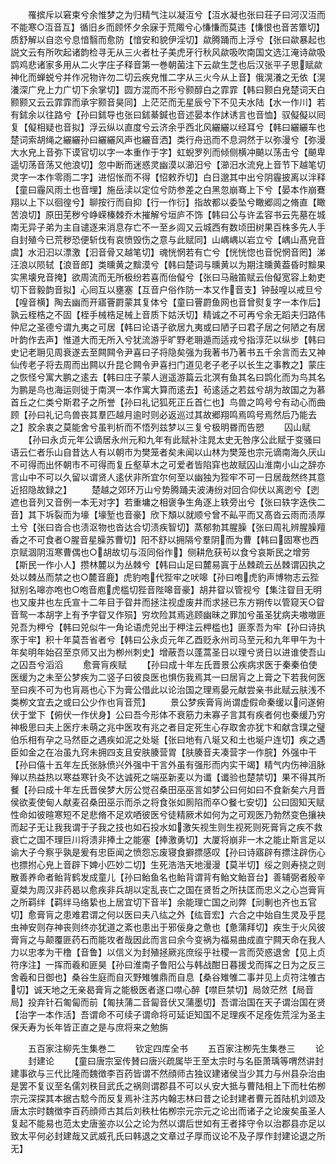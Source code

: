 <!-- { "loadSidebar": true } -->
　　罹摈斥以窘束兮余惟梦之为归精气注以凝沍兮【沍水凝也张曰荘子曰河汉沍而不能寒○沍音互】循旧乡而顾怀夕余寐于荒陬兮心慊慊而莫违【慊恨也音苦簟切】质舒解以自恣兮息愔翳而愈防【愔安和貌伊淫切】歘腾踊而上浮兮【张曰歘暴起也説文云有所吹起诸韵检寻无从三火者杜子美虎牙行秋风歘吸吹南国文选江淹诗歘吸鹍鸡悲诸家多用从二火字庄子释音第一巻朝菌注下云歘生芝也后汉张平子思赋歘神化而蝉蜕兮并作况物许勿二切云疾皃惟二字从三火今从上音】俄滉瀁之无依【滉瀁深广皃上力广切下余掌切】圆方混而不形兮颢醇白之霏霏【韩曰颢白皃楚词天白颢颢又云云霏霏而承宇颢音昊同】上茫茫而无星辰兮下不见夫水陆【水一作川】若有鉥余以往路兮【孙曰鉥导也张曰鉥綦鍼也音述晏本作訹诱言也音恤】驭儗儗以囘复【儗相疑也音拟】浮云纵以直度兮云济余乎西北风纚纚以经耳兮【韩曰纚纚车也楚词索胡绳之纚纚孙曰纚纚风声也纚音洒】类行舟迅而不息洞然于以弥漫兮【弥漫大水皃上音弥下谟官切以字一本重作于字】虹蜺罗列而倾侧横冲飇以荡击兮【飇卑遥切荡音荡又他浪切】忽中断而迷惑灵幽漠以瀄汨兮【瀄汨水流皃上音节下越笔切灵字一本作零雨二字】进怊怅而不得【怊敕乔切】白日邈其中出兮阴霾披离以泮释【童曰霾风雨土也音埋】施岳渎以定位兮防参差之白黑忽崩骞上下兮【晏本作崩鶱翔以上下以徊徨兮】聊按行而自抑【行一作衍】指故都以委坠兮瞰郷闾之脩直【瞰苦浪切】原田芜秽兮峥嵘榛棘乔木摧解兮垣庐不饰【韩曰公与许孟容书云先墓在城南无异子弟为主自谴逐来消息存亡不一至乡闾又云城西有数顷田树果百株多先人手自封殖今已荒秽恐便斩伐有哀愤毁伤之意与此赋同】山嵎嵎以岩立兮【嵎山髙皃音虞】水汩汩以漂激【汩音骨又越笔切】魂恍惘若有亡兮【恍恍惚也音怳惘音罔】涕汪浪以陨轼【浪音郎】类曛黄之黭漠兮【韩曰楚词与曛黄以为期注曛黄葢昏时黭果实黑壊皃音掩】欲周流而无所极纷若喜而佁儗兮【张曰马融笛赋云佁儗宽容上勅吏切下音毅韵音拟】心囘互以壅塞【互音户俗作防一本又作音支】钟鼔喤以戒旦兮【喤音横】陶去幽而开寤罾罻蒙其复体兮【童曰罾罻鱼网也音曾熨复字一本作后】孰云桎梏之不固【桎手械梏足械上音质下姑沃切】精诚之不可再兮余无蹈夫归路伟仲尼之圣德兮谓九夷之可居【韩曰论语子欲居九夷或曰陋子曰君子居之何陋之有居叶韵作去声】惟道大而无所入兮犹流游乎旷野老耼遁而适戎兮指淳茫以纵步【韩曰史记老耼见周衰遂去至闗闗令尹喜曰子将隐矣强为我著书乃著书五千余言而去又神仙传老子将去周而出闗以升昆仑闗令尹喜扫门道见老子老子以长生之事教之】蒙庄之恢怪兮寓大鹏之逺去【韩曰庄子蒙人逍遥游篇云北溟有鱼其名曰鹍化而为鸟其名为鹏是鸟也海运则徙于南溟一本作寓大算而逺去】茍逺适之若兹兮胡为故国之为慕首丘之仁类兮斯君子之所誉【孙曰礼记狐死正丘首仁也】鸟兽之鸣号兮有动心而曲顾【孙曰礼记鸟兽丧其羣匹越月逾时则必返巡过其故郷翔鸣焉鸣号焉然后乃能去之】胶余衷之莫能舍兮虽判析而不悟列兹梦以三复兮极明昬而告愬
　　囚山赋
　　【孙曰永贞元年公谪居永州元和九年有此赋补注晁太史无咎序公此赋于变骚曰语云仁者乐山自昔达人有以朝市为樊笼者矣未闻以山林为樊笼也宗元谪南海久厌山不可得而出怀朝市不可得而复丘壑草木之可爱者皆陷穽也故赋囚山淮南小山之辞亦言山中不可以久留以谓贤人逺伏非所宜尔何至以幽独为狴牢不可一日居哉然终其意近招隐故録之】
　　楚越之郊环万山兮势腾踊夫波涛纷对回合仰伏以离迾兮【迾遮也音列又音例一本无对字】若重墉之相褒争生角逐上轶旁出兮【张曰轶字迭佚二音】其下坼裂而为壕【壕堑也音豪】欣下頽以就顺兮曾不畆平而又髙沓云雨而渍厚土兮【张曰沓合也渍沤物也沓达合切渍疾智切】蒸郁勃其腥臊【张曰周礼辨腥臊羶香之不可食者○腥音星臊苏曹切】阳不舒以拥隔兮羣阴而为曹【韩曰固寒也西京赋涸阴沍寒曹偶也○胡故切与沍同俗作】侧耕危获茍以食兮哀斯民之增劳【斯民一作小人】攒林麓以为丛棘兮【韩曰山足曰麓易寘于丛棘疏云丛棘谓囚执之处以棘丛而禁之也○麓音鹿】虎豹咆代狴牢之吠嗥【孙曰咆虎豹声博物志云狴狱别名嗥亦咆也○咆音庖虎槛切狴音陛嗥音豪】胡井眢以管视兮【集注眢目无明也又废井也左氏宣十二年目于眢井而拯注视虚废井而求拯已东方朔传以管窥天○眢音鸳一本胡字上有予字眢又作殒】穷坎险其焉逃顾幽昧之罪加兮虽圣犹病夫嗷嗷匪兕吾为柙兮【韩曰兕似牛一角论语虎兕出于柙注云柙槛也】匪豕吾为牢【孙曰诗执豕于牢】积十年莫吾省者兮【韩曰公永贞元年乙酉贬永州司马至元和九年甲午为十年矣明年始召至京师又出为栁州刺史】增蔽吾以蓬蒿圣日以理兮贤日以进谁使吾山之囚吾兮滔滔
　　愈膏肓疾赋
　　【孙曰成十年左氏晋景公疾病求医于秦秦伯使医缓为之未至公梦疾为二竖子曰彼良医也惧伤我焉其一曰居肓之上膏之下若我何医至曰疾不可为也肓鬲也心下为膏公借此以论治国之理焉晏元献尝亲书此赋云肤浅不类栁文宜去之或曰公少作也肓音荒】
　　景公梦疾膏肓尚谓虚假命秦缓以问遂俯伏于堂下【俯伏一作伏身】公曰吾今形体不衰筋力未寡子言其有疾者何也秦缓乃穷神极思曰夫上医疗未萌之兆中医攻有兆之者目定死生心存取舍亦犹卞和献含璞之璧伯乐相有孕之马然臣之遇疾如泥之处埏【张曰地有八埏又和土也埏户连切】疾之遇臣如金之在冶虽九窍未拥四支且安肤腠营胃【肤腠音夫凑营字一作脘】外强中干【孙曰僖十五年左氏张脉偾兴外强中干言外虽有强形而内实干竭】精气内伤神沮脉殚以热益热以寒益寒针灸不达诚死之端巫新麦以为谶【谶验也楚禁切】果不得其所餐【孙曰成十年左氏晋侯梦大厉公觉召桑田巫巫言如梦公曰何如曰不食新矣六月晋侯欲麦使甸人献麦召桑田巫示而杀之将食张如厠陷而卒○餐七安切】公曰固知天赋性命如彼暄寒短不足悲脩不足欢哂彼医兮徒精厥术如何为之可观医乃勃然变色攘袂而起子无让我我谓于子我之技也如石投水如激矢视生则生视死则死膏肓之疾不救衰亡之国不理巨川将溃非捧土之能塞【捧激勇切】大厦将崩非一木之能止斯言足以谕大子今察乎孰是爰有忠臣闻之愤怨忘废寝食擗摽感叹【孙曰诗寤辟有摽注辟伤心也摽拊心皃上音辟下婢小匹妙二切】生死浩浩天地漫漫【莫半切】绥之则寿挠之则散善养命者鲐背鹤发成童儿【孙曰鲐鱼名也鲐背谓背有鲐文鲐音台】善辅弼者殷辛夏桀为周汉非药曷以愈疾非兵胡以定乱丧亡之国在贤哲之所扶匡而忠义之心岂膏肓之所羁绊【羁绊马络絷也上居宜切下音半】余能理亡国之刓弊【刓剸也齐也五官切】愈膏肓之患难君谓之何以医曰夫八纮之外【纮音宏】六合之中始自生灵及乎昆虫神安则存神丧则终亦犹道之紊也患出于邪佞身之惫也【惫蒲拜切】疾生于火风彼膏肓之与颠覆匪药石而能攻者哉因此而言曰余今变祸为福易曲成直宁闗天命在我人力以忠孝为干橹【音鲁】以信义为封殖拯厥兆庶绥乎社稷一言而荧惑退舍【见上贞符序注】一挥而羲和匪昊【孙曰淮南子鲁阳公与韩战酣日暮援戈而挥之日为之反三舍羲和日御也】桑谷生庭而自灭野雉雊鼎而自息【桑谷雉雊二事并见上贞符注雊古切】诚天地之无亲曷膏肓之能极医者遂口噤心醉【噤巨禁切】局敛茫然【局音局】投弃针石匍匐而前【匍扶蒲二音匐音伏又蒲墨切】吾谓治国在天子谓治国在贤【治字一本作活】吾谓命不可续子谓命将可延讵知国不足理疾不足痊佐荒淫为圣主保夭寿为长年皆正直之是与庶将来之勉旃














　　五百家注柳先生集巻二
　　钦定四库全书
　　五百家注栁先生集巻三
　　论
　　封建论
　　【童曰唐宗室传賛曰唐兴疏属毕王至太宗时与名臣萧瑀等喟然讲封建事欲与三代比隆而魏徴李百药皆谓不然顔师古独议建诸侯当少其力与州县杂治由是罢不复议至名儒刘秩目武氏之祸则谓郡县不可以乆安大抵与曹陆相上下而杜佑栁宗元深探其本据古騐今而反复焉补注苏内翰志林曰昔之论封建者曹元首陆机刘颂及唐太宗时魏徴李百药顔师古其后刘秩杜佑栁宗元宗元之论出而诸子之论废矣虽圣人复起不能易也范太史唐鉴亦以公之论为然以谓后世如有王者择守令以治郡县亦足以致太平何必封建哉又武威孔氏曰韩退之文章过子厚而议论不及子厚作封建论退之所无】
